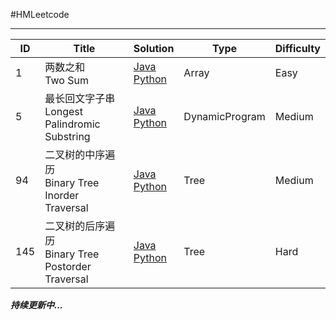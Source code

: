 #HMLeetcode

------------

| ID   | Title                                    | Solution                                 | Type           | Difficulty |
| ---- | ---------------------------------------- | ---------------------------------------- | -------------- | ---------- |
| 1    | 两数之和<br />Two Sum                        | [Java](https://github.com/DoomBoom/Leetcode/blob/master/leetcodeJava/src/LC_Array/TwoSum.java)<br />[Python](https://github.com/DoomBoom/Leetcode/blob/master/leetcodePython/Array/TwoSum.java) | Array          | Easy       |
| 5    | 最长回文字子串<br />Longest Palindromic Substring | [Java](https://github.com/DoomBoom/Leetcode/blob/master/leetcodeJava/src/LC_DynamicProgramming/LongestPalindromicSubstring.java)<br />[Python](https://github.com/DoomBoom/Leetcode/blob/master/leetcodePython/DynamicProgramming/LongestPalindromicSubstring.py) | DynamicProgram | Medium     |
| 94   | 二叉树的中序遍历<br />Binary Tree Inorder Traversal | [Java](https://github.com/DoomBoom/Leetcode/blob/master/leetcodeJava/src/LC_Tree/BinaryTreeInorderTraversal.java)<br />[Python](https://github.com/DoomBoom/Leetcode/blob/master/leetcodePython/Tree/BinaryTreeInorderTraversal.py) | Tree           | Medium     |
| 145  | 二叉树的后序遍历<br />Binary Tree Postorder Traversal | [Java](https://github.com/DoomBoom/Leetcode/blob/master/leetcodeJava/src/LC_Tree/BinaryTreePostorderTraversal.java)<br />[Python](https://github.com/DoomBoom/Leetcode/blob/master/leetcodePython/Tree/BinaryTreePostorderTraversal.py) | Tree           | Hard       |



***持续更新中...***



